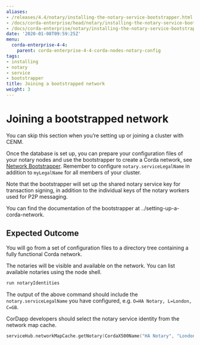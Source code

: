 ```yaml
---
aliases:
- /releases/4.4/notary/installing-the-notary-service-bootstrapper.html
- /docs/corda-enterprise/head/notary/installing-the-notary-service-bootstrapper.html
- /docs/corda-enterprise/notary/installing-the-notary-service-bootstrapper.html
date: '2020-01-08T09:59:25Z'
menu:
  corda-enterprise-4-4:
    parent: corda-enterprise-4-4-corda-nodes-notary-config
tags:
- installing
- notary
- service
- bootstrapper
title: Joining a bootstrapped network
weight: 3
---
```



# Joining a bootstrapped network

You can skip this section when you’re setting up or joining a cluster with CENM.

Once the database is set up, you can prepare your configuration files of your notary
nodes and use the bootstrapper to create a Corda network, see
[Network Bootstrapper](../network-bootstrapper.md). Remember to configure
`notary.serviceLegalName` in addition to `myLegalName` for all members of
your cluster.

Note that the bootstrapper will set up the shared notary service key for
transaction signing, in addition to the individual keys of the notary workers
used for P2P messaging.

You can find the documentation of the bootstrapper at ../setting-up-a-corda-network.


## Expected Outcome

You will go from a set of configuration files to a directory tree containing a fully functional Corda network.

The notaries will be visible and available on the network. You can list available notaries using the node shell.

```sh
run notaryIdentities
```

The output of the above command should include the `notary.serviceLegalName`
you have configured, e.g. `O=HA Notary, L=London, C=GB`.

CorDapp developers should select the notary service identity from the network map cache.

```kotlin
serviceHub.networkMapCache.getNotary(CordaX500Name("HA Notary", "London", "GB"))
```
